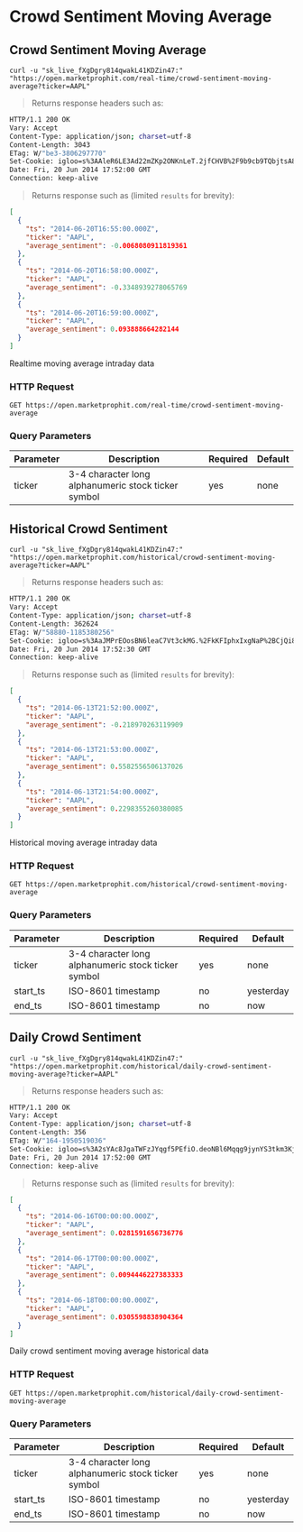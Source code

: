 
# Crowd Sentiment Moving Average


## Crowd Sentiment Moving Average

```shell
curl -u "sk_live_fXgDgry814qwakL41KDZin47:" "https://open.marketprophit.com/real-time/crowd-sentiment-moving-average?ticker=AAPL"
```

> Returns response headers such as:

```bash
HTTP/1.1 200 OK
Vary: Accept
Content-Type: application/json; charset=utf-8
Content-Length: 3043
ETag: W/"be3-3806297770"
Set-Cookie: igloo=s%3AAleR6LE3Ad22mZKp2ONKnLeT.2jfCHVB%2F9b9cb9TQbjtsA8t5iV3FgCoswhFnzt1AZjs; Path=/; Expires=Sat, 21 Jun 2014 17:52:00 GMT; HttpOnly
Date: Fri, 20 Jun 2014 17:52:00 GMT
Connection: keep-alive


```

> Returns response such as (limited `results` for brevity):

```json
[
  {
    "ts": "2014-06-20T16:55:00.000Z",
    "ticker": "AAPL",
    "average_sentiment": -0.0068080911819361
  },
  {
    "ts": "2014-06-20T16:58:00.000Z",
    "ticker": "AAPL",
    "average_sentiment": -0.3348939278065769
  },
  {
    "ts": "2014-06-20T16:59:00.000Z",
    "ticker": "AAPL",
    "average_sentiment": 0.093888664282144
  }
]
```

Realtime moving average intraday data

### HTTP Request

`GET https://open.marketprophit.com/real-time/crowd-sentiment-moving-average`

### Query Parameters

Parameter | Description | Required | Default
--------- | ----------- | -------- | -------
ticker | 3-4 character long alphanumeric stock ticker symbol | yes | none



## Historical Crowd Sentiment

```shell
curl -u "sk_live_fXgDgry814qwakL41KDZin47:" "https://open.marketprophit.com/historical/crowd-sentiment-moving-average?ticker=AAPL"
```

> Returns response headers such as:

```bash
HTTP/1.1 200 OK
Vary: Accept
Content-Type: application/json; charset=utf-8
Content-Length: 362624
ETag: W/"58880-1185380256"
Set-Cookie: igloo=s%3AaJMPrEOosBN6leaC7Vt3ckMG.%2FkKFIphxIxgNaP%2BCjQi8iAWcGyWMzd8LU2nXfj%2FemdA; Path=/; Expires=Sat, 21 Jun 2014 17:52:30 GMT; HttpOnly
Date: Fri, 20 Jun 2014 17:52:30 GMT
Connection: keep-alive


```

> Returns response such as (limited `results` for brevity):

```json
[
  {
    "ts": "2014-06-13T21:52:00.000Z",
    "ticker": "AAPL",
    "average_sentiment": -0.218970263119909
  },
  {
    "ts": "2014-06-13T21:53:00.000Z",
    "ticker": "AAPL",
    "average_sentiment": 0.5582556506137026
  },
  {
    "ts": "2014-06-13T21:54:00.000Z",
    "ticker": "AAPL",
    "average_sentiment": 0.2298355260380085
  }
]
```

Historical moving average intraday data

### HTTP Request

`GET https://open.marketprophit.com/historical/crowd-sentiment-moving-average`

### Query Parameters

Parameter | Description | Required | Default
--------- | ----------- | -------- | -------
ticker | 3-4 character long alphanumeric stock ticker symbol | yes | none
start_ts | ISO-8601 timestamp | no | yesterday
end_ts | ISO-8601 timestamp | no | now


## Daily Crowd Sentiment

```shell
curl -u "sk_live_fXgDgry814qwakL41KDZin47:" "https://open.marketprophit.com/historical/daily-crowd-sentiment-moving-average?ticker=AAPL"
```

> Returns response headers such as:

```bash
HTTP/1.1 200 OK
Vary: Accept
Content-Type: application/json; charset=utf-8
Content-Length: 356
ETag: W/"164-1950519036"
Set-Cookie: igloo=s%3A2sYAc8JgaTWFzJYqgf5PEfiO.deoNBl6Mqqg9jynYS3tkm3KjGrPeitFF8u2an2RiWOI; Path=/; Expires=Sat, 21 Jun 2014 17:52:00 GMT; HttpOnly
Date: Fri, 20 Jun 2014 17:52:00 GMT
Connection: keep-alive


```

> Returns response such as (limited `results` for brevity):

```json
[
  {
    "ts": "2014-06-16T00:00:00.000Z",
    "ticker": "AAPL",
    "average_sentiment": 0.0281591656736776
  },
  {
    "ts": "2014-06-17T00:00:00.000Z",
    "ticker": "AAPL",
    "average_sentiment": 0.0094446227383333
  },
  {
    "ts": "2014-06-18T00:00:00.000Z",
    "ticker": "AAPL",
    "average_sentiment": 0.0305598838904364
  }
]
```

Daily crowd sentiment moving average historical data

### HTTP Request

`GET https://open.marketprophit.com/historical/daily-crowd-sentiment-moving-average`

### Query Parameters

Parameter | Description | Required | Default
--------- | ----------- | -------- | -------
ticker | 3-4 character long alphanumeric stock ticker symbol | yes | none
start_ts | ISO-8601 timestamp | no | yesterday
end_ts | ISO-8601 timestamp | no | now
